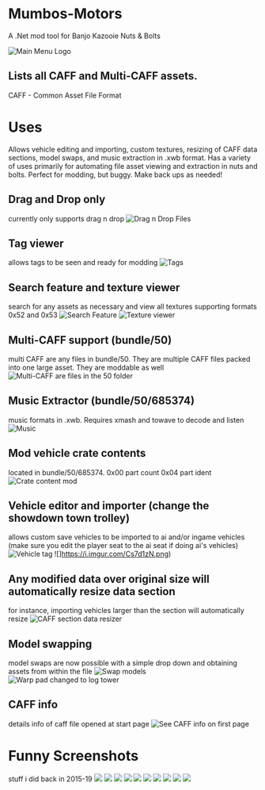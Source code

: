 # Mumbos-Motors
A .Net mod tool for Banjo Kazooie Nuts &amp; Bolts

![Main Menu Logo](https://i.imgur.com/1QWHNaG.png)

## Lists all CAFF and Multi-CAFF assets.
CAFF - Common Asset File Format
# Uses
Allows vehicle editing and importing, custom textures, resizing of CAFF data sections, model swaps, and music extraction in .xwb format. 
Has a variety of uses primarily for automating file asset viewing and extraction in nuts and bolts.
Perfect for modding, but buggy. Make back ups as needed!

## Drag and Drop only
currently only supports drag n drop
![Drag n Drop Files](https://i.imgur.com/lgXYStk.png)
## Tag viewer
allows tags to be seen and ready for modding
![Tags](https://i.imgur.com/vyCcSM0.png)
## Search feature and texture viewer
search for any assets as necessary and view all textures supporting formats 0x52 and 0x53
![Search Feature](https://i.imgur.com/OlLIDPF.png)
![Texture viewer](https://i.imgur.com/GLHcPr9.png)
## Multi-CAFF support (bundle/50)
multi CAFF are any files in bundle/50. They are multiple CAFF files packed into one large asset. They are moddable as well
![Multi-CAFF are files in the 50 folder](https://i.imgur.com/LKupqt2.png)
## Music Extractor (bundle/50/685374)
music formats in .xwb. Requires xmash and towave to decode and listen
![Music](https://i.imgur.com/lhCANG1.png)
## Mod vehicle crate contents
located in bundle/50/685374. 0x00 part count 0x04 part ident
![Crate content mod](https://i.imgur.com/p5QLQvH.png)
## Vehicle editor and importer (change the showdown town trolley)
allows custom save vehicles to be imported to ai and/or ingame vehicles (make sure you edit the player seat to the ai seat if doing ai's vehicles)
![Vehicle tag](https://i.imgur.com/HRWMF1I.png)
![]https://i.imgur.com/Cs7d1zN.png)
## Any modified data over original size will automatically resize data section
for instance, importing vehicles larger than the section will automatically resize
![CAFF section data resizer](https://i.imgur.com/s55wJ5x.png)
## Model swapping
model swaps are now possible with a simple drop down and obtaining assets from within the file
![Swap models](https://i.imgur.com/slYY1mv.png)
![Warp pad changed to log tower](https://i.imgur.com/rg6q93j.png)
## CAFF info
details info of caff file opened at start page
![See CAFF info on first page](https://i.imgur.com/JdfGyi0.png)
# Funny Screenshots
stuff i did back in 2015-19
![](https://i.imgur.com/Vomq5oZ.png)
![](https://i.imgur.com/eCy2Rit.png)
![](https://i.imgur.com/Nu7jLOJ.png)
![](https://i.imgur.com/lvnt8iO.png)
![](https://i.imgur.com/ZMoeckw.png)
![](https://i.imgur.com/ObrWxTp.png)
![](https://i.imgur.com/tZJkMN5.png)
![](https://i.imgur.com/Jq1erXK.png)
![](https://i.imgur.com/16Bgmrw.jpg)
![](https://i.imgur.com/sDjG0iA.jpg)
